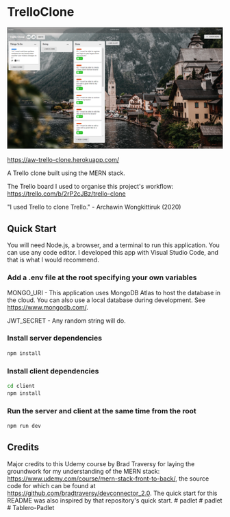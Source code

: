 # TrelloClone

<img src='./preview.PNG'>

https://aw-trello-clone.herokuapp.com/

A Trello clone built using the MERN stack.

The Trello board I used to organise this project's workflow: 
https://trello.com/b/2rP2cJBz/trello-clone

"I used Trello to clone Trello."
\- Archawin Wongkittiruk (2020)

## Quick Start

You will need Node.js, a browser, and a terminal to run this application. You can use any code editor. I developed this app with Visual Studio Code, and that is what I would recommend.

### Add a .env file at the root specifying your own variables

MONGO_URI - This application uses MongoDB Atlas to host the database in the cloud. You can also use a local database during development. See https://www.mongodb.com/.

JWT_SECRET - Any random string will do.

### Install server dependencies

```bash
npm install
```

### Install client dependencies

```bash
cd client
npm install
```

### Run the server and client at the same time from the root

```bash
npm run dev
```

## Credits

Major credits to this Udemy course by Brad Traversy for laying the groundwork for my understanding of the MERN stack: https://www.udemy.com/course/mern-stack-front-to-back/, the source code for which can be found at https://github.com/bradtraversy/devconnector_2.0. The quick start for this README was also inspired by that repository's quick start.
#   p a d l e t 
 
 #   p a d l e t 
 
 #   T a b l e r o - P a d l e t 
 
 
